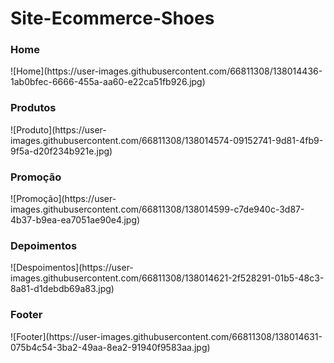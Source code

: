 # Site-Ecommerce-Shoes

<h3>Home</h3>
![Home](https://user-images.githubusercontent.com/66811308/138014436-1ab0bfec-6666-455a-aa60-e22ca51fb926.jpg)


<h3>Produtos</h3>
![Produto](https://user-images.githubusercontent.com/66811308/138014574-09152741-9d81-4fb9-9f5a-d20f234b921e.jpg)


<h3>Promoção</h3>
![Promoção](https://user-images.githubusercontent.com/66811308/138014599-c7de940c-3d87-4b37-b9ea-ea7051ae90e4.jpg)


<h3>Depoimentos</h3>
![Despoimentos](https://user-images.githubusercontent.com/66811308/138014621-2f528291-01b5-48c3-8a81-d1debdb69a83.jpg)


<h3>Footer</h3>
![Footer](https://user-images.githubusercontent.com/66811308/138014631-075b4c54-3ba2-49aa-8ea2-91940f9583aa.jpg)

